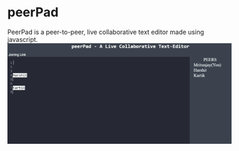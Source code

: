 # peerPad

PeerPad is a peer-to-peer, live collaborative text editor made using javascript.
![alt text](https://github.com/mrityu4/live/blob/main/ezgif-3-7f50589e44b5.gif?raw=true)
